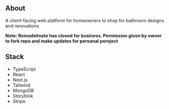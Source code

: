 ## About

A client-facing web platform for homeowners to shop for bathroom designs and renovations

<b>Note: Remodelmate has closed for business. Permission given by owner to fork repo and make updates for personal poroject</b>

## Stack
  - TypeScript
  - React
  - Next.js
  - Tailwind
  - MongoDB
  - Storyblok
  - Stripe
